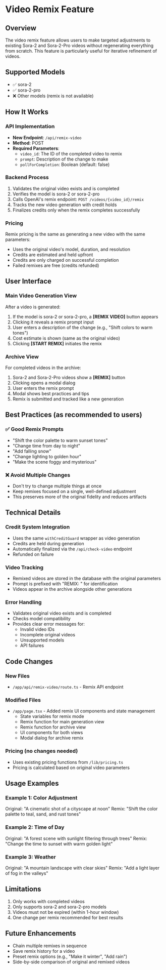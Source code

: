 # Video Remix Feature

## Overview
The video remix feature allows users to make targeted adjustments to existing Sora-2 and Sora-2-Pro videos without regenerating everything from scratch. This feature is particularly useful for iterative refinement of videos.

## Supported Models
- ✅ sora-2
- ✅ sora-2-pro
- ❌ Other models (remix is not available)

## How It Works

### API Implementation
- **New Endpoint**: `/api/remix-video`
- **Method**: POST
- **Required Parameters**:
  - `video_id`: The ID of the completed video to remix
  - `prompt`: Description of the change to make
  - `pollForCompletion`: Boolean (default: false)

### Backend Process
1. Validates the original video exists and is completed
2. Verifies the model is sora-2 or sora-2-pro
3. Calls OpenAI's remix endpoint: `POST /videos/{video_id}/remix`
4. Tracks the new video generation with credit holds
5. Finalizes credits only when the remix completes successfully

### Pricing
Remix pricing is the same as generating a new video with the same parameters:
- Uses the original video's model, duration, and resolution
- Credits are estimated and held upfront
- Credits are only charged on successful completion
- Failed remixes are free (credits refunded)

## User Interface

### Main Video Generation View
After a video is generated:
1. If the model is sora-2 or sora-2-pro, a **[REMIX VIDEO]** button appears
2. Clicking it reveals a remix prompt input
3. User enters a description of the change (e.g., "Shift colors to warm tones")
4. Cost estimate is shown (same as the original video)
5. Clicking **[START REMIX]** initiates the remix

### Archive View
For completed videos in the archive:
1. Sora-2 and Sora-2-Pro videos show a **[REMIX]** button
2. Clicking opens a modal dialog
3. User enters the remix prompt
4. Modal shows best practices and tips
5. Remix is submitted and tracked like a new generation

## Best Practices (as recommended to users)

### ✅ Good Remix Prompts
- "Shift the color palette to warm sunset tones"
- "Change time from day to night"
- "Add falling snow"
- "Change lighting to golden hour"
- "Make the scene foggy and mysterious"

### ❌ Avoid Multiple Changes
- Don't try to change multiple things at once
- Keep remixes focused on a single, well-defined adjustment
- This preserves more of the original fidelity and reduces artifacts

## Technical Details

### Credit System Integration
- Uses the same `withCreditGuard` wrapper as video generation
- Credits are held during generation
- Automatically finalized via the `/api/check-video` endpoint
- Refunded on failure

### Video Tracking
- Remixed videos are stored in the database with the original parameters
- Prompt is prefixed with "REMIX: " for identification
- Videos appear in the archive alongside other generations

### Error Handling
- Validates original video exists and is completed
- Checks model compatibility
- Provides clear error messages for:
  - Invalid video IDs
  - Incomplete original videos
  - Unsupported models
  - API failures

## Code Changes

### New Files
- `/app/api/remix-video/route.ts` - Remix API endpoint

### Modified Files
- `/app/page.tsx` - Added remix UI components and state management
  - State variables for remix mode
  - Remix function for main generation view
  - Remix function for archive view
  - UI components for both views
  - Modal dialog for archive remix

### Pricing (no changes needed)
- Uses existing pricing functions from `/lib/pricing.ts`
- Pricing is calculated based on original video parameters

## Usage Examples

### Example 1: Color Adjustment
Original: "A cinematic shot of a cityscape at noon"
Remix: "Shift the color palette to teal, sand, and rust tones"

### Example 2: Time of Day
Original: "A forest scene with sunlight filtering through trees"
Remix: "Change the time to sunset with warm golden light"

### Example 3: Weather
Original: "A mountain landscape with clear skies"
Remix: "Add a light layer of fog in the valleys"

## Limitations
1. Only works with completed videos
2. Only supports sora-2 and sora-2-pro models
3. Videos must not be expired (within 1-hour window)
4. One change per remix recommended for best results

## Future Enhancements
- Chain multiple remixes in sequence
- Save remix history for a video
- Preset remix options (e.g., "Make it winter", "Add rain")
- Side-by-side comparison of original and remixed videos

